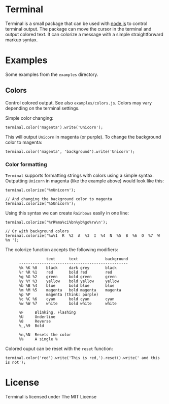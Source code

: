 # Terminal

Terminal is a small package that can be used with [node.js](http://nodejs.org) to control terminal output. The package can move the cursor in the terminal and output colored text. It can colorize a message with a simple straightforward markup syntax.

# Examples

Some examples from the `examples` directory. 

## Colors

Control colored output. See also `examples/colors.js`. Colors may vary depending on the terminal settings.

Simple color changing:
    
    terminal.color('magenta').write('Unicorn');

This will output `Unicorn` in magenta (or purple). To change the background color to magenta:

    terminal.color('magenta', 'background').write('Unicorn');

### Color formatting

`Terminal` supports formatting strings with colors using a simple syntax. Outputting `Unicorn` in magenta (like the example above) would look like this:

    terminal.colorize('%mUnicorn');
    
    // And changing the background color to magenta
    terminal.colorize('%5Unicorn');

Using this syntax we can create `Rainbows` easily in one line:

    terminal.colorize('%rR%ma%ci%bn%yb%go%rw\n');
    
    // Or with background colors
    terminal.colorize('%w%1  R  %2  A  %3  I  %4  N  %5  B  %6  O  %7  W  %n ');

The colorize function accepts the following modifiers:

                      text      text            background
          ------------------------------------------------
          %k %K %0    black     dark grey       black
          %r %R %1    red       bold red        red
          %g %G %2    green     bold green      green
          %y %Y %3    yellow    bold yellow     yellow
          %b %B %4    blue      bold blue       blue
          %m %M %5    magenta   bold magenta    magenta
          %p %P       magenta (think: purple)
          %c %C %6    cyan      bold cyan       cyan
          %w %W %7    white     bold white      white
    
          %F     Blinking, Flashing
          %U     Underline
          %8     Reverse
          %_,%9  Bold
    
          %n,%N  Resets the color
          %%     A single %

Colored ouput can be reset with the `reset` function:

    terminal.color('red').write('This is red,').reset().write(' and this is not');
# License

Terminal is licensed under The MIT License

